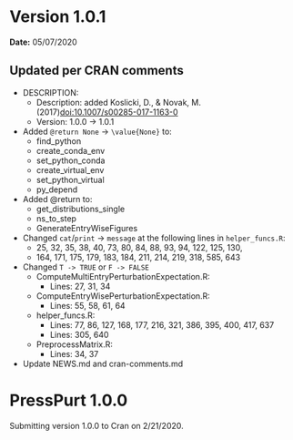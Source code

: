 # Version 1.0.1

**Date:** 05/07/2020

## Updated per CRAN comments

* DESCRIPTION: 
    * Description: added Koslicki, D., & Novak, M. (2017)<doi:10.1007/s00285-017-1163-0>
    * Version: 1.0.0 -> 1.0.1
* Added `@return None` -> `\value{None}` to:
    * find_python
    * create_conda_env
    * set_python_conda
    * create_virtual_env
    * set_python_virtual
    * py_depend
* Added @return to: 
    * get_distributions_single
    * ns_to_step
    * GenerateEntryWiseFigures
* Changed `cat`/`print` -> `message` at the following lines in `helper_funcs.R`:
    * 25, 32, 35, 38, 40, 73, 80, 84, 88, 93, 94, 122, 125, 130, 
    * 164, 171, 175, 179, 183, 184, 211, 214, 219, 318, 585, 643
* Changed `T -> TRUE` or `F -> FALSE`
    * ComputeMultiEntryPerturbationExpectation.R:
        * Lines: 27, 31, 34
    * ComputeEntryWisePerturbationExpectation.R:
        * Lines: 55, 58, 61, 64
    * helper_funcs.R:
        * Lines: 77, 86, 127, 168, 177, 216, 321, 386, 395, 400, 417, 637
        * Lines: 305, 640
    * PreprocessMatrix.R:
        * Lines: 34, 37
* Update NEWS.md and cran-comments.md

# PressPurt 1.0.0

Submitting version 1.0.0 to Cran on 2/21/2020.
